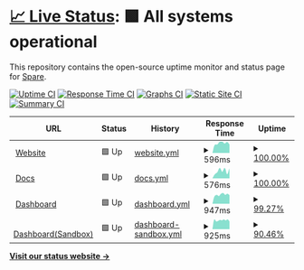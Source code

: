 # [📈 Live Status](https://spare-technologies.github.io/status): <!--live status--> **🟩 All systems operational**

This repository contains the open-source uptime monitor and status page for [Spare](https://tryspare.com).

[![Uptime CI](https://github.com/spare-technologies/status/workflows/Uptime%20CI/badge.svg)](https://github.com/spare-technologies/status/actions?query=workflow%3A%22Uptime+CI%22)
[![Response Time CI](https://github.com/spare-technologies/status/workflows/Response%20Time%20CI/badge.svg)](https://github.com/spare-technologies/status/actions?query=workflow%3A%22Response+Time+CI%22)
[![Graphs CI](https://github.com/spare-technologies/status/workflows/Graphs%20CI/badge.svg)](https://github.com/spare-technologies/status/actions?query=workflow%3A%22Graphs+CI%22)
[![Static Site CI](https://github.com/spare-technologies/status/workflows/Static%20Site%20CI/badge.svg)](https://github.com/spare-technologies/status/actions?query=workflow%3A%22Static+Site+CI%22)
[![Summary CI](https://github.com/spare-technologies/status/workflows/Summary%20CI/badge.svg)](https://github.com/spare-technologies/status/actions?query=workflow%3A%22Summary+CI%22)

<!--start: status pages-->
<!-- This summary is generated by Upptime (https://github.com/upptime/upptime) -->
<!-- Do not edit this manually, your changes will be overwritten -->
<!-- prettier-ignore -->
| URL | Status | History | Response Time | Uptime |
| --- | ------ | ------- | ------------- | ------ |
| <img alt="" src="https://icons.duckduckgo.com/ip3/tryspare.com.ico" height="13"> [Website](https://tryspare.com) | 🟩 Up | [website.yml](https://github.com/spare-technologies/status/commits/HEAD/history/website.yml) | <details><summary><img alt="Response time graph" src="./graphs/website/response-time-week.png" height="20"> 596ms</summary><br><a href="https://spare-technologies.github.io/status/history/website"><img alt="Response time 551" src="https://img.shields.io/endpoint?url=https%3A%2F%2Fraw.githubusercontent.com%2Fspare-technologies%2Fstatus%2FHEAD%2Fapi%2Fwebsite%2Fresponse-time.json"></a><br><a href="https://spare-technologies.github.io/status/history/website"><img alt="24-hour response time 515" src="https://img.shields.io/endpoint?url=https%3A%2F%2Fraw.githubusercontent.com%2Fspare-technologies%2Fstatus%2FHEAD%2Fapi%2Fwebsite%2Fresponse-time-day.json"></a><br><a href="https://spare-technologies.github.io/status/history/website"><img alt="7-day response time 596" src="https://img.shields.io/endpoint?url=https%3A%2F%2Fraw.githubusercontent.com%2Fspare-technologies%2Fstatus%2FHEAD%2Fapi%2Fwebsite%2Fresponse-time-week.json"></a><br><a href="https://spare-technologies.github.io/status/history/website"><img alt="30-day response time 555" src="https://img.shields.io/endpoint?url=https%3A%2F%2Fraw.githubusercontent.com%2Fspare-technologies%2Fstatus%2FHEAD%2Fapi%2Fwebsite%2Fresponse-time-month.json"></a><br><a href="https://spare-technologies.github.io/status/history/website"><img alt="1-year response time 551" src="https://img.shields.io/endpoint?url=https%3A%2F%2Fraw.githubusercontent.com%2Fspare-technologies%2Fstatus%2FHEAD%2Fapi%2Fwebsite%2Fresponse-time-year.json"></a></details> | <details><summary><a href="https://spare-technologies.github.io/status/history/website">100.00%</a></summary><a href="https://spare-technologies.github.io/status/history/website"><img alt="All-time uptime 100.00%" src="https://img.shields.io/endpoint?url=https%3A%2F%2Fraw.githubusercontent.com%2Fspare-technologies%2Fstatus%2FHEAD%2Fapi%2Fwebsite%2Fuptime.json"></a><br><a href="https://spare-technologies.github.io/status/history/website"><img alt="24-hour uptime 100.00%" src="https://img.shields.io/endpoint?url=https%3A%2F%2Fraw.githubusercontent.com%2Fspare-technologies%2Fstatus%2FHEAD%2Fapi%2Fwebsite%2Fuptime-day.json"></a><br><a href="https://spare-technologies.github.io/status/history/website"><img alt="7-day uptime 100.00%" src="https://img.shields.io/endpoint?url=https%3A%2F%2Fraw.githubusercontent.com%2Fspare-technologies%2Fstatus%2FHEAD%2Fapi%2Fwebsite%2Fuptime-week.json"></a><br><a href="https://spare-technologies.github.io/status/history/website"><img alt="30-day uptime 100.00%" src="https://img.shields.io/endpoint?url=https%3A%2F%2Fraw.githubusercontent.com%2Fspare-technologies%2Fstatus%2FHEAD%2Fapi%2Fwebsite%2Fuptime-month.json"></a><br><a href="https://spare-technologies.github.io/status/history/website"><img alt="1-year uptime 100.00%" src="https://img.shields.io/endpoint?url=https%3A%2F%2Fraw.githubusercontent.com%2Fspare-technologies%2Fstatus%2FHEAD%2Fapi%2Fwebsite%2Fuptime-year.json"></a></details>
| <img alt="" src="https://icons.duckduckgo.com/ip3/docs.tryspare.com.ico" height="13"> [Docs](https://docs.tryspare.com) | 🟩 Up | [docs.yml](https://github.com/spare-technologies/status/commits/HEAD/history/docs.yml) | <details><summary><img alt="Response time graph" src="./graphs/docs/response-time-week.png" height="20"> 576ms</summary><br><a href="https://spare-technologies.github.io/status/history/docs"><img alt="Response time 580" src="https://img.shields.io/endpoint?url=https%3A%2F%2Fraw.githubusercontent.com%2Fspare-technologies%2Fstatus%2FHEAD%2Fapi%2Fdocs%2Fresponse-time.json"></a><br><a href="https://spare-technologies.github.io/status/history/docs"><img alt="24-hour response time 770" src="https://img.shields.io/endpoint?url=https%3A%2F%2Fraw.githubusercontent.com%2Fspare-technologies%2Fstatus%2FHEAD%2Fapi%2Fdocs%2Fresponse-time-day.json"></a><br><a href="https://spare-technologies.github.io/status/history/docs"><img alt="7-day response time 576" src="https://img.shields.io/endpoint?url=https%3A%2F%2Fraw.githubusercontent.com%2Fspare-technologies%2Fstatus%2FHEAD%2Fapi%2Fdocs%2Fresponse-time-week.json"></a><br><a href="https://spare-technologies.github.io/status/history/docs"><img alt="30-day response time 585" src="https://img.shields.io/endpoint?url=https%3A%2F%2Fraw.githubusercontent.com%2Fspare-technologies%2Fstatus%2FHEAD%2Fapi%2Fdocs%2Fresponse-time-month.json"></a><br><a href="https://spare-technologies.github.io/status/history/docs"><img alt="1-year response time 580" src="https://img.shields.io/endpoint?url=https%3A%2F%2Fraw.githubusercontent.com%2Fspare-technologies%2Fstatus%2FHEAD%2Fapi%2Fdocs%2Fresponse-time-year.json"></a></details> | <details><summary><a href="https://spare-technologies.github.io/status/history/docs">100.00%</a></summary><a href="https://spare-technologies.github.io/status/history/docs"><img alt="All-time uptime 95.64%" src="https://img.shields.io/endpoint?url=https%3A%2F%2Fraw.githubusercontent.com%2Fspare-technologies%2Fstatus%2FHEAD%2Fapi%2Fdocs%2Fuptime.json"></a><br><a href="https://spare-technologies.github.io/status/history/docs"><img alt="24-hour uptime 100.00%" src="https://img.shields.io/endpoint?url=https%3A%2F%2Fraw.githubusercontent.com%2Fspare-technologies%2Fstatus%2FHEAD%2Fapi%2Fdocs%2Fuptime-day.json"></a><br><a href="https://spare-technologies.github.io/status/history/docs"><img alt="7-day uptime 100.00%" src="https://img.shields.io/endpoint?url=https%3A%2F%2Fraw.githubusercontent.com%2Fspare-technologies%2Fstatus%2FHEAD%2Fapi%2Fdocs%2Fuptime-week.json"></a><br><a href="https://spare-technologies.github.io/status/history/docs"><img alt="30-day uptime 100.00%" src="https://img.shields.io/endpoint?url=https%3A%2F%2Fraw.githubusercontent.com%2Fspare-technologies%2Fstatus%2FHEAD%2Fapi%2Fdocs%2Fuptime-month.json"></a><br><a href="https://spare-technologies.github.io/status/history/docs"><img alt="1-year uptime 95.64%" src="https://img.shields.io/endpoint?url=https%3A%2F%2Fraw.githubusercontent.com%2Fspare-technologies%2Fstatus%2FHEAD%2Fapi%2Fdocs%2Fuptime-year.json"></a></details>
| <img alt="" src="https://icons.duckduckgo.com/ip3/dashboard.tryspare.com.ico" height="13"> [Dashboard](https://dashboard.tryspare.com) | 🟩 Up | [dashboard.yml](https://github.com/spare-technologies/status/commits/HEAD/history/dashboard.yml) | <details><summary><img alt="Response time graph" src="./graphs/dashboard/response-time-week.png" height="20"> 947ms</summary><br><a href="https://spare-technologies.github.io/status/history/dashboard"><img alt="Response time 794" src="https://img.shields.io/endpoint?url=https%3A%2F%2Fraw.githubusercontent.com%2Fspare-technologies%2Fstatus%2FHEAD%2Fapi%2Fdashboard%2Fresponse-time.json"></a><br><a href="https://spare-technologies.github.io/status/history/dashboard"><img alt="24-hour response time 900" src="https://img.shields.io/endpoint?url=https%3A%2F%2Fraw.githubusercontent.com%2Fspare-technologies%2Fstatus%2FHEAD%2Fapi%2Fdashboard%2Fresponse-time-day.json"></a><br><a href="https://spare-technologies.github.io/status/history/dashboard"><img alt="7-day response time 947" src="https://img.shields.io/endpoint?url=https%3A%2F%2Fraw.githubusercontent.com%2Fspare-technologies%2Fstatus%2FHEAD%2Fapi%2Fdashboard%2Fresponse-time-week.json"></a><br><a href="https://spare-technologies.github.io/status/history/dashboard"><img alt="30-day response time 879" src="https://img.shields.io/endpoint?url=https%3A%2F%2Fraw.githubusercontent.com%2Fspare-technologies%2Fstatus%2FHEAD%2Fapi%2Fdashboard%2Fresponse-time-month.json"></a><br><a href="https://spare-technologies.github.io/status/history/dashboard"><img alt="1-year response time 794" src="https://img.shields.io/endpoint?url=https%3A%2F%2Fraw.githubusercontent.com%2Fspare-technologies%2Fstatus%2FHEAD%2Fapi%2Fdashboard%2Fresponse-time-year.json"></a></details> | <details><summary><a href="https://spare-technologies.github.io/status/history/dashboard">99.27%</a></summary><a href="https://spare-technologies.github.io/status/history/dashboard"><img alt="All-time uptime 98.09%" src="https://img.shields.io/endpoint?url=https%3A%2F%2Fraw.githubusercontent.com%2Fspare-technologies%2Fstatus%2FHEAD%2Fapi%2Fdashboard%2Fuptime.json"></a><br><a href="https://spare-technologies.github.io/status/history/dashboard"><img alt="24-hour uptime 100.00%" src="https://img.shields.io/endpoint?url=https%3A%2F%2Fraw.githubusercontent.com%2Fspare-technologies%2Fstatus%2FHEAD%2Fapi%2Fdashboard%2Fuptime-day.json"></a><br><a href="https://spare-technologies.github.io/status/history/dashboard"><img alt="7-day uptime 99.27%" src="https://img.shields.io/endpoint?url=https%3A%2F%2Fraw.githubusercontent.com%2Fspare-technologies%2Fstatus%2FHEAD%2Fapi%2Fdashboard%2Fuptime-week.json"></a><br><a href="https://spare-technologies.github.io/status/history/dashboard"><img alt="30-day uptime 99.83%" src="https://img.shields.io/endpoint?url=https%3A%2F%2Fraw.githubusercontent.com%2Fspare-technologies%2Fstatus%2FHEAD%2Fapi%2Fdashboard%2Fuptime-month.json"></a><br><a href="https://spare-technologies.github.io/status/history/dashboard"><img alt="1-year uptime 98.09%" src="https://img.shields.io/endpoint?url=https%3A%2F%2Fraw.githubusercontent.com%2Fspare-technologies%2Fstatus%2FHEAD%2Fapi%2Fdashboard%2Fuptime-year.json"></a></details>
| <img alt="" src="https://icons.duckduckgo.com/ip3/dashboard.sandbox.tryspare.com.ico" height="13"> [Dashboard(Sandbox)](https://dashboard.sandbox.tryspare.com) | 🟩 Up | [dashboard-sandbox.yml](https://github.com/spare-technologies/status/commits/HEAD/history/dashboard-sandbox.yml) | <details><summary><img alt="Response time graph" src="./graphs/dashboard-sandbox/response-time-week.png" height="20"> 925ms</summary><br><a href="https://spare-technologies.github.io/status/history/dashboard-sandbox"><img alt="Response time 800" src="https://img.shields.io/endpoint?url=https%3A%2F%2Fraw.githubusercontent.com%2Fspare-technologies%2Fstatus%2FHEAD%2Fapi%2Fdashboard-sandbox%2Fresponse-time.json"></a><br><a href="https://spare-technologies.github.io/status/history/dashboard-sandbox"><img alt="24-hour response time 802" src="https://img.shields.io/endpoint?url=https%3A%2F%2Fraw.githubusercontent.com%2Fspare-technologies%2Fstatus%2FHEAD%2Fapi%2Fdashboard-sandbox%2Fresponse-time-day.json"></a><br><a href="https://spare-technologies.github.io/status/history/dashboard-sandbox"><img alt="7-day response time 925" src="https://img.shields.io/endpoint?url=https%3A%2F%2Fraw.githubusercontent.com%2Fspare-technologies%2Fstatus%2FHEAD%2Fapi%2Fdashboard-sandbox%2Fresponse-time-week.json"></a><br><a href="https://spare-technologies.github.io/status/history/dashboard-sandbox"><img alt="30-day response time 879" src="https://img.shields.io/endpoint?url=https%3A%2F%2Fraw.githubusercontent.com%2Fspare-technologies%2Fstatus%2FHEAD%2Fapi%2Fdashboard-sandbox%2Fresponse-time-month.json"></a><br><a href="https://spare-technologies.github.io/status/history/dashboard-sandbox"><img alt="1-year response time 800" src="https://img.shields.io/endpoint?url=https%3A%2F%2Fraw.githubusercontent.com%2Fspare-technologies%2Fstatus%2FHEAD%2Fapi%2Fdashboard-sandbox%2Fresponse-time-year.json"></a></details> | <details><summary><a href="https://spare-technologies.github.io/status/history/dashboard-sandbox">90.46%</a></summary><a href="https://spare-technologies.github.io/status/history/dashboard-sandbox"><img alt="All-time uptime 88.18%" src="https://img.shields.io/endpoint?url=https%3A%2F%2Fraw.githubusercontent.com%2Fspare-technologies%2Fstatus%2FHEAD%2Fapi%2Fdashboard-sandbox%2Fuptime.json"></a><br><a href="https://spare-technologies.github.io/status/history/dashboard-sandbox"><img alt="24-hour uptime 100.00%" src="https://img.shields.io/endpoint?url=https%3A%2F%2Fraw.githubusercontent.com%2Fspare-technologies%2Fstatus%2FHEAD%2Fapi%2Fdashboard-sandbox%2Fuptime-day.json"></a><br><a href="https://spare-technologies.github.io/status/history/dashboard-sandbox"><img alt="7-day uptime 90.46%" src="https://img.shields.io/endpoint?url=https%3A%2F%2Fraw.githubusercontent.com%2Fspare-technologies%2Fstatus%2FHEAD%2Fapi%2Fdashboard-sandbox%2Fuptime-week.json"></a><br><a href="https://spare-technologies.github.io/status/history/dashboard-sandbox"><img alt="30-day uptime 97.80%" src="https://img.shields.io/endpoint?url=https%3A%2F%2Fraw.githubusercontent.com%2Fspare-technologies%2Fstatus%2FHEAD%2Fapi%2Fdashboard-sandbox%2Fuptime-month.json"></a><br><a href="https://spare-technologies.github.io/status/history/dashboard-sandbox"><img alt="1-year uptime 88.18%" src="https://img.shields.io/endpoint?url=https%3A%2F%2Fraw.githubusercontent.com%2Fspare-technologies%2Fstatus%2FHEAD%2Fapi%2Fdashboard-sandbox%2Fuptime-year.json"></a></details>

<!--end: status pages-->

[**Visit our status website →**](https://spare-technologies.github.io/status)
